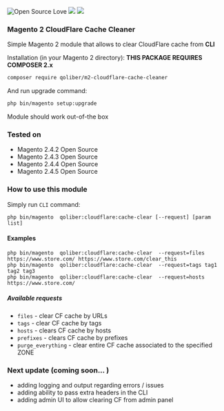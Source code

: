 ![Open Source Love](https://img.shields.io/badge/open-source-lightgrey?style=for-the-badge&logo=github)
![](https://img.shields.io/badge/Magento-2.4.x-orange?style=for-the-badge&logo=magento)
![](https://img.shields.io/badge/Maintained-yes-gren?style=for-the-badge&logo=magento)

### Magento 2 CloudFlare Cache Cleaner

Simple Magento 2 module that allows to clear CloudFlare cache from **CLI**

Installation (in your Magento 2 directory):
**THIS PACKAGE REQUIRES COMPOSER 2.x**
```bash
composer require qoliber/m2-cloudflare-cache-cleaner
```

And run upgrade command:
```bash
php bin/magento setup:upgrade
```

Module should work out-of-the box

### Tested on

- Magento 2.4.2 Open Source
- Magento 2.4.3 Open Source
- Magento 2.4.4 Open Source
- Magento 2.4.5 Open Source

### How to use this module

Simply run `CLI` command:

```
php bin/magento  qoliber:cloudflare:cache-clear [--request] [param list] 
```

#### Examples

```
php bin/magento  qoliber:cloudflare:cache-clear  --request=files https://www.store.com/ https://www.store.com/clear_this
php bin/magento  qoliber:cloudflare:cache-clear  --request=tags tag1 tag2 tag3
php bin/magento  qoliber:cloudflare:cache-clear  --request=hosts https://www.store.com/ 
```

##### Available requests

- `files` - clear CF cache by URLs 
- `tags` - clear CF cache by tags
- `hosts` - clears CF cache by hosts
- `prefixes` - clears CF cache by prefixes
- `purge_everything` - clear entire CF cache associated to the specified ZONE

### Next update (coming soon... )

- adding logging and output regarding errors / issues
- adding ability to pass extra headers in the CLI
- adding admin UI to allow clearing CF from admin panel
